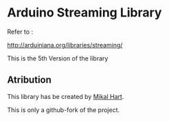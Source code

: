 # Arduino Streaming Library

Refer to :

<http://arduiniana.org/libraries/streaming/>

This is the 5th Version of the library

## Atribution

 This library has be created by [Mikal Hart](http://arduiniana.org/about/).
 
This is only a github-fork of the project.
